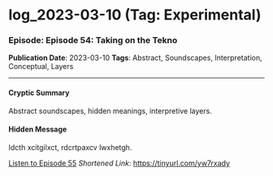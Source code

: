# log_2023-03-10 (Tag: Experimental)

### Episode: Episode 54: Taking on the Tekno

**Publication Date**: 2023-03-10
**Tags**: Abstract, Soundscapes, Interpretation, Conceptual, Layers

---

#### Cryptic Summary
Abstract soundscapes, hidden meanings, interpretive layers.

#### Hidden Message
Idcth xcitgilxct, rdcrtpaxcv lwxhetgh.

[Listen to Episode 55](https://tinyurl.com/yw7rxady)
*Shortened Link*: https://tinyurl.com/yw7rxady
